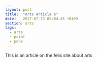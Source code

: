 ```yaml
---
layout: post
title:  "Arts Article 6"
date:   2017-07-23 09:04:45 +0100
section: arts
tags:
  - arts
  - paint
  - pens
---
```


This is an article on the felix site about arts
